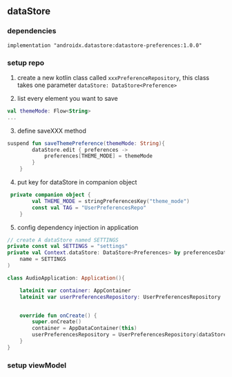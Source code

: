 ## dataStore

### dependencies
`implementation "androidx.datastore:datastore-preferences:1.0.0"` 

### setup repo 
1. create a new kotlin class called `xxxPreferenceRepository`, 
    this class takes one parameter `dataStore: DataStore<Preference>` 


2. list every element you want to save

```kotlin
val themeMode: Flow<String>
...
```

3. define saveXXX method

```kotlin
suspend fun saveThemePreference(themeMode: String){
        dataStore.edit { preferences ->
            preferences[THEME_MODE] = themeMode
        }
    }
```

4. put key for dataStore in companion object

```kotlin
 private companion object {
        val THEME_MODE = stringPreferencesKey("theme_mode")
        const val TAG = "UserPreferencesRepo"
    }
```

5. config dependency injection in application

```kotlin
// create A dataStore named SETTINGS 
private const val SETTINGS = "settings"
private val Context.dataStore: DataStore<Preferences> by preferencesDataStore(
    name = SETTINGS
)

class AudioApplication: Application(){

    lateinit var container: AppContainer
    lateinit var userPreferencesRepository: UserPreferencesRepository


    override fun onCreate() {
        super.onCreate()
        container = AppDataContainer(this)
        userPreferencesRepository = UserPreferencesRepository(dataStore)
    }
}

```



### setup viewModel

